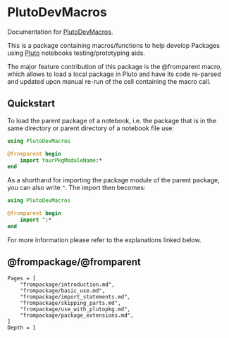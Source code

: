 # PlutoDevMacros

Documentation for [PlutoDevMacros](https://github.com/disberd/PlutoDevMacros.jl).

This is a package containing macros/functions to help develop Packages using [Pluto](https://github.com/fonsp/Pluto.jl) notebooks testing/prototyping aids.

The major feature contribution of this package is the @fromparent macro, which allows to load a local package in Pluto and have its code re-parsed and updated upon manual re-run of the cell containing the macro call.

## Quickstart

To load the parent package of a notebook, i.e. the package that is in the same directory or parent directory of a notebook file use:

```julia
using PlutoDevMacros

@fromparent begin
	import YourPkgModuleName:*
end
```

As a shorthand for importing the package module of the parent package, you can also write `^`. The import then becomes:

```julia
using PlutoDevMacros

@fromparent begin
	import ^:*
end
```

For more information please refer to the explanations linked below.

## @frompackage/@fromparent
```@contents
Pages = [
    "frompackage/introduction.md",
    "frompackage/basic_use.md",
    "frompackage/import_statements.md",
    "frompackage/skipping_parts.md",
    "frompackage/use_with_plutopkg.md",
    "frompackage/package_extensions.md",
]
Depth = 1
```